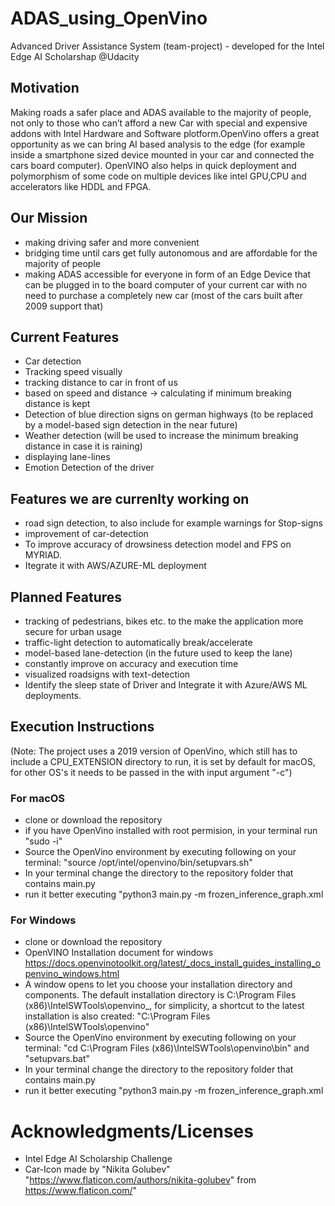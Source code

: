 # ADAS_using_OpenVino
Advanced Driver Assistance System (team-project) - developed for the Intel Edge AI Scholarshap @Udacity

## Motivation
Making roads a safer place and ADAS available to the majority of people, not only to those who can’t afford a new Car with special and expensive addons with Intel Hardware and Software plotform.OpenVino offers a great opportunity as we can bring AI based analysis to the edge (for example inside a smartphone sized device mounted in your car and connected the cars board computer). OpenVINO also helps in quick deployment and polymorphism of some code on multiple devices like intel GPU,CPU and accelerators like HDDL and FPGA.

## Our Mission
- making driving safer and more convenient
- bridging time until cars get fully autonomous and are affordable for the majority of people
- making ADAS accessible for everyone in form of an Edge Device that can be plugged in to the board computer of your current car with no need to purchase a completely new car (most of the cars built after 2009 support that)

## Current Features
- Car detection
- Tracking speed visually
- tracking distance to car in front of us
- based on speed and distance -> calculating if minimum breaking distance is kept
- Detection of blue direction signs on german highways (to be replaced by a model-based sign detection in the near future)
- Weather detection (will be used to increase the minimum breaking distance in case it is raining)
- displaying lane-lines
- Emotion Detection of the driver

## Features we are currenlty working on
- road sign detection, to also include for example warnings for Stop-signs
- improvement of car-detection
- To improve accuracy of drowsiness detection model  and FPS on MYRIAD.
- Itegrate it with AWS/AZURE-ML deployment

## Planned Features
- tracking of pedestrians, bikes etc. to the make the application more secure for urban usage
- traffic-light detection to automatically break/accelerate
- model-based lane-detection (in the future used to keep the lane)
- constantly improve on accuracy and execution time
- visualized roadsigns with text-detection
- Identify the sleep state of Driver and Integrate it with Azure/AWS ML deployments.

## Execution Instructions
(Note: The project uses a 2019 version of OpenVino, which still has to include a CPU_EXTENSION directory to run, it is set by default for macOS, for other OS's it needs to be passed in the with input argument "-c")
### For macOS
- clone or download the repository
- if you have OpenVino installed with root permision, in your terminal run "sudo -i"
- Source the OpenVino environment by executing following on your terminal: "source /opt/intel/openvino/bin/setupvars.sh"
- In your terminal change the directory to the repository folder that contains main.py
- run it better executing "python3 main.py -m frozen_inference_graph.xml

### For Windows
- clone or download the repository
- OpenVINO Installation document for windows https://docs.openvinotoolkit.org/latest/_docs_install_guides_installing_openvino_windows.html
-  A window opens to let you choose your installation directory and components. The default installation directory is C:\Program Files (x86)\IntelSWTools\openvino_<version>, for simplicity, a shortcut to the latest installation is also created: "C:\Program Files (x86)\IntelSWTools\openvino"
- Source the OpenVino environment by executing following on your terminal: "cd C:\Program Files (x86)\IntelSWTools\openvino\bin\" and "setupvars.bat"
- In your terminal change the directory to the repository folder that contains main.py
- run it better executing "python3 main.py -m frozen_inference_graph.xml



# Acknowledgments/Licenses
- Intel Edge AI Scholarship Challenge
- Car-Icon made by "Nikita Golubev" "https://www.flaticon.com/authors/nikita-golubev" from https://www.flaticon.com/"
